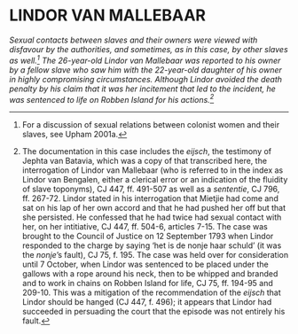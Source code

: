 # LINDOR VAN MALLEBAAR

*Sexual contacts between slaves and their owners were viewed with disfavour by the authorities, and sometimes, as in this case, by other slaves as well.[^1] The 26-year-old Lindor van Mallebaar was reported to his owner by a fellow slave who saw him with the 22-year-old daughter of his owner in highly compromising circumstances. Although Lindor avoided the death penalty by his claim that it was her incitement that led to the incident, he was sentenced to life on Robben Island for his actions.[^2]*

[^1]: For a discussion of sexual relations between colonist women and their slaves, see Upham 2001a.

[^2]: The documentation in this case includes the *eijsch*, the testimony of Jephta van Batavia, which was a copy of that transcribed here, the interrogation of Lindor van Mallebaar (who is referred to in the index as Lindor van Bengalen, either a clerical error or an indication of the fluidity of slave toponyms), CJ 447, ff. 491-507 as well as a *sententie*, CJ 796, ff. 267-72. Lindor stated in his interrogation that Mietjie had come and sat on his lap of her own accord and that he had pushed her off but that she persisted. He confessed that he had twice had sexual contact with her, on her intitiative, CJ 447, ff. 504-6, articles 7-15. The case was brought to the Council of Justice on 12 September 1793 when Lindor responded to the charge by saying ‘het is de nonje haar schuld’ (it was the *nonje*’s fault), CJ 75, f. 195. The case was held over for consideration until 7 October, when Lindor was sentenced to be placed under the gallows with a rope around his neck, then to be whipped and branded and to work in chains on Robben Island for life, CJ 75, ff. 194-95 and 209-10. This was a mitigation of the recommendation of the *eijsch* that Lindor should be hanged (CJ 447, f. 496); it appears that Lindor had succeeded in persuading the court that the episode was not entirely his fault.